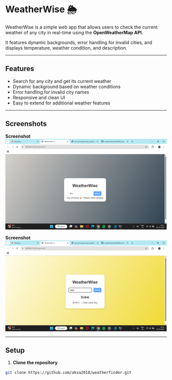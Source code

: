 # WeatherWise 🌦️

WeatherWise is a simple web app that allows users to check the current weather of any city in real-time using the **OpenWeatherMap API**.  

It features dynamic backgrounds, error handling for invalid cities, and displays temperature, weather condition, and description.

---

## Features

- Search for any city and get its current weather
- Dynamic background based on weather conditions
- Error handling for invalid city names
- Responsive and clean UI
- Easy to extend for additional weather features

---

## Screenshots

**Screenshot**  
![Search Screen](assets/Screenshot2.png)

**Screenshot**  
![Error Screen](assets/Screenshot3.png)


---

## Setup

1. **Clone the repository**

```bash
git clone https://github.com/aksa2018/weatherfinder.git
